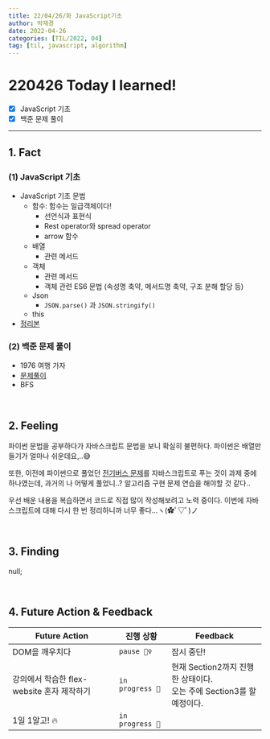 ```yaml
---
title: 22/04/26/화 JavaScript기초
author: 박재경
date: 2022-04-26
categories: [TIL/2022, 04]
tag: [til, javascript, algorithm]
---
```


# 220426 Today I learned!

- [x] JavaScript 기초
- [x] 백준 문제 풀이 

---

## 1. Fact 

### (1) JavaScript 기초

- JavaScript 기초 문법
  - 함수: 함수는 일급객체이다!
    - 선언식과 표현식
    - Rest operator와 spread operator
    - arrow 함수
  - 배열
    - 관련 메서드
  - 객체
    - 관련 메서드
    - 객체 관련 ES6 문법 (속성명 축약, 메서드명 축약, 구조 분해 할당 등)
  - Json
    - `JSON.parse()` 과 `JSON.stringify()`
  - this
- [정리본](https://github.com/JaeKP/Study/blob/master/web/JS/JavaScript_%EA%B8%B0%EC%B4%88.md)




### (2) 백준 문제 풀이

- 1976 여행 가자
- [문제풀이](https://github.com/JaeKP/Study/tree/master/algorithm/1%EC%9D%BC1%EC%95%8C%EA%B3%A0/04%EC%9B%94/0426)
- BFS

<br>

## 2. Feeling

파이썬 문법을 공부하다가 자바스크립트 문법을 보니 확실히 불편하다. 파이썬은 배열만들기가 얼마나 쉬운데요,..😅

또한, 이전에 파이썬으로 풀었던 [전기버스 문제](https://github.com/JaeKP/Study/tree/master/algorithm/02%EC%9B%94/0210)를 자바스크립트로 푸는 것이 과제 중에 하나였는데, 과거의 나 어떻게 풀었니..? 
알고리즘 구현 문제 연습을 해야할 것 같다..

우선 배운 내용을 복습하면서 코드로 직접 많이 작성해보려고 노력 중이다.  이번에 자바스크립트에 대해 다시 한 번 정리하니까 너무 좋다...ヽ(✿ﾟ▽ﾟ)ノ 

<br>

## 3. Finding 

null;

<br>

## 4. Future Action & Feedback

| Future Action                              | 진행 상황       | Feedback                                                     |
| ------------------------------------------ | --------------- | ------------------------------------------------------------ |
| DOM을 깨우치다                             | `pause 🤦‍♀️`      | 잠시 중단!                                                   |
| 강의에서 학습한 flex-website 혼자 제작하기 | `in progress 🚀` | 현재 Section2까지 진행한 상태이다.<br />오는 주에 Section3를 할 예정이다. |
| 1일 1알고! 🔥                               | `in progress 🚀` |                                                              |

<br>
